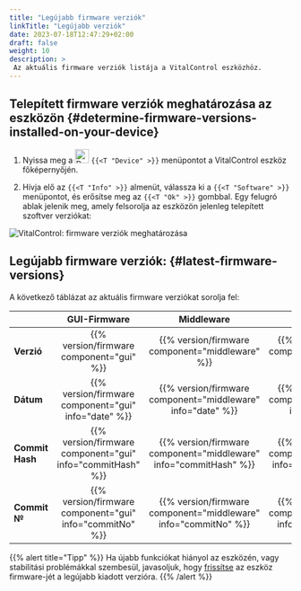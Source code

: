 ```yaml
---
title: "Legújabb firmware verziók"
linkTitle: "Legújabb verziók"
date: 2023-07-18T12:47:29+02:00
draft: false
weight: 10
description: >
 Az aktuális firmware verziók listája a VitalControl eszközhöz.
---
```


## Telepített firmware verziók meghatározása az eszközön {#determine-firmware-versions-installed-on-your-device}

1. Nyissa meg a <img src="/icons/device.svg" width="25" align="bottom" alt="Device" /> `{{<T "Device" >}}` menüpontot a VitalControl eszköz főképernyőjén.

2. Hívja elő az `{{<T "Info" >}}` almenüt, válassza ki a `{{<T "Software" >}}` menüpontot, és erősítse meg az `{{<T "Ok" >}}` gombbal. Egy felugró ablak jelenik meg, amely felsorolja az eszközön jelenleg telepített szoftver verziókat:

![VitalControl: firmware verziók meghatározása](../images/firmware-versions.png "Firmware verziók megjelenítése")

## Legújabb firmware verziók: {#latest-firmware-versions}

A következő táblázat az aktuális firmware verziókat sorolja fel:

|                 | GUI-Firmware  | Middleware  | Bootloader |
|-----------------|:-------------:|:-----------:|:----------:|
| **Verzió**     | {{% version/firmware component="gui" %}} | {{% version/firmware component="middleware" %}} | {{% version/firmware component="bootloader" %}} |
| **Dátum**       | {{% version/firmware component="gui" info="date" %}}  | {{% version/firmware component="middleware" info="date" %}} | {{% version/firmware component="bootloader" info="date" %}} |
| **Commit Hash** | {{% version/firmware component="gui" info="commitHash" %}} | {{% version/firmware component="middleware" info="commitHash" %}} |  {{% version/firmware component="bootloader" info="commitHash" %}} |
| **Commit №**    | {{% version/firmware component="gui" info="commitNo" %}} | {{% version/firmware component="middleware" info="commitNo" %}} | {{% version/firmware component="bootloader" info="commitNo" %}}|

{{% alert title="Tipp" %}}
Ha újabb funkciókat hiányol az eszközén, vagy stabilitási problémákkal szembesül, javasoljuk, hogy [frissítse](../update/) az eszköz firmware-jét a legújabb kiadott verzióra.
{{% /alert %}}
